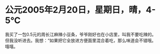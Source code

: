 # 公元2005年2月20日，星期日，晴，4-5℃
我买了一包0.5元的周长江麻辣小豆条，爷爷刚好也在小店里，叫我不要吃辣的。但我没听进去。我想：“如果把它全放进方便面里混合着吃，那么味道会不错哦。嘻嘻。

